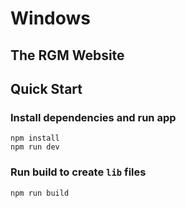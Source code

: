 # Windows
## The RGM Website

## Quick Start
### Install dependencies and run app
```
npm install
npm run dev
```
### Run build to create `lib` files
```
npm run build
```
